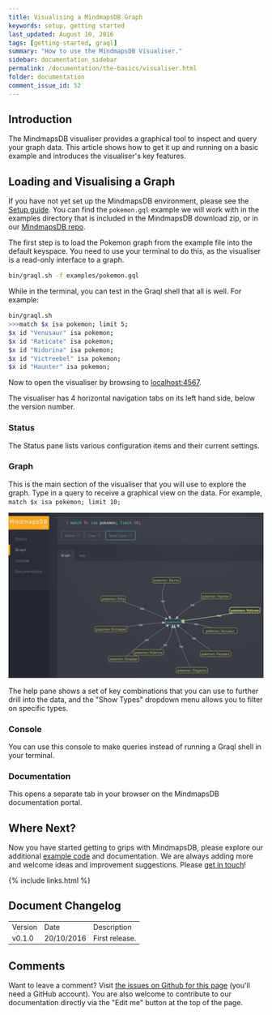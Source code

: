 ```yaml
---
title: Visualising a MindmapsDB Graph
keywords: setup, getting started
last_updated: August 10, 2016
tags: [getting-started, graql]
summary: "How to use the MindmapsDB Visualiser."
sidebar: documentation_sidebar
permalink: /documentation/the-basics/visualiser.html
folder: documentation
comment_issue_id: 52
---
```


## Introduction
The MindmapsDB visualiser provides a graphical tool to inspect and query your graph data. This article shows how to get it up and running on a basic example and introduces the visualiser's key features.

## Loading and Visualising a Graph
If you have not yet set up the MindmapsDB environment, please see the [Setup guide](../get-started/setup-guide.html).
You can find the ```pokemon.gql``` example we will work with in the examples directory that is included in the MindmapsDB download zip, or in our [MindmapsDB repo](https://github.com/mindmapsdb/mindmapsdb/tree/master/mindmaps-dist/src/examples).

The first step is to load the Pokemon graph from the example file into the default keyspace. You need to use your terminal to do this, as the visualiser is a read-only interface to a graph.

```bash
bin/graql.sh -f examples/pokemon.gql
```

While in the terminal, you can test in the Graql shell that all is well. For example:

```bash
bin/graql.sh
>>>match $x isa pokemon; limit 5;
$x id "Venusaur" isa pokemon; 
$x id "Raticate" isa pokemon; 
$x id "Nidorina" isa pokemon; 
$x id "Victreebel" isa pokemon; 
$x id "Haunter" isa pokemon; 
```

Now to open the visualiser by browsing to [localhost:4567](http://localhost:4567). 

The visualiser has 4 horizontal navigation tabs on its left hand side, below the version number. 

### Status
The Status pane lists various configuration items and their current settings.

### Graph
This is the main section of the visualiser that you will use to explore the graph. Type in a query to receive a graphical view on the data. For example, `match $x isa pokemon; limit 10;`

![Pokemon query](/images/pokemon-query-visualiser.jpg)

The help pane shows a set of key combinations that you can use to further drill into the data, and the "Show Types" dropdown menu allows you to filter on specific types.

### Console
You can use this console to make queries instead of running a Graql shell in your terminal. 

### Documentation
This opens a separate tab in your browser on the MindmapsDB documentation portal.

## Where Next?

Now you have started getting to grips with MindmapsDB, please explore our additional [example code](../examples/examples.html) and documentation. We are always adding more and welcome ideas and improvement suggestions. Please [get in touch](https://mindmaps.io/community.html)!

{% include links.html %}

## Document Changelog  


<table>
    <tr>
        <td>Version</td>
        <td>Date</td>
        <td>Description</td>        
    </tr>
        <tr>
        <td>v0.1.0</td>
        <td>20/10/2016</td>
        <td>First release.</td>        
    </tr>
</table>

## Comments
Want to leave a comment? Visit <a href="https://github.com/mindmapsdb/docs/issues/52" target="_blank">the issues on Github for this page</a> (you'll need a GitHub account). You are also welcome to contribute to our documentation directly via the "Edit me" button at the top of the page.